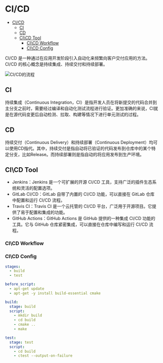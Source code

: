 # CI/CD

- [CI/CD](#cicd)
  - [CI](#ci)
  - [CD](#cd)
  - [CI\\CD Tool](#cicd-tool)
    - [CI\\CD Workflow](#cicd-workflow)
    - [CI\\CD Config](#cicd-config)

CI/CD 是一种通过在应用开发阶段引入自动化来频繁向客户交付应用的方法。CI/CD 的核心概念是持续集成、持续交付和持续部署。

![CI/CD的流程](https://www.redhat.com/rhdc/managed-files/ci-cd-flow-desktop.png?cicd=32h281b)

## CI

持续集成（Continuous Integration，CI）是指开发人员在将新提交的代码合并到主分支之前时，需要经过编译和自动化测试流程进行验证。更加准确的来说，CI就是在源代码变更后自动检测、拉取、构建等情况下进行单元测试的过程。

## CD

持续交付（Continuous Delivery）和持续部署（Continuous Deployment）均可以使用CD指代。其中，持续交付是指自动将已验证的代码发布到仓库中的某个特定分支，比如Release。而持续部署则是指自动的将应用发布到生产环境。

## CI\CD Tool

- Jenkins：Jenkins 是一个可扩展的开源 CI/CD 工具，支持广泛的插件生态系统和灵活的配置选项。
- GitLab CI/CD：GitLab 自带了内置的 CI/CD 功能，可以直接在 GitLab 仓库中配置和运行 CI/CD 流程。
- Travis CI：Travis CI 是一个云托管的 CI/CD 平台，广泛用于开源项目。它提供了易于配置和集成的功能。
- GitHub Actions：GitHub Actions 是 GitHub 提供的一种集成 CI/CD 功能的工具。它与 GitHub 仓库紧密集成，可以直接在仓库中编写和运行 CI/CD 流程。

### CI\CD Workflow

### CI\CD Config

```yml
stages:
  - build
  - test

before_script:
  - apt-get update
  - apt-get -y install build-essential cmake

build:
  stage: build
  script:
    - mkdir build
    - cd build
    - cmake ..
    - make

test:
  stage: test
  script:
    - cd build
    - ctest --output-on-failure
```
